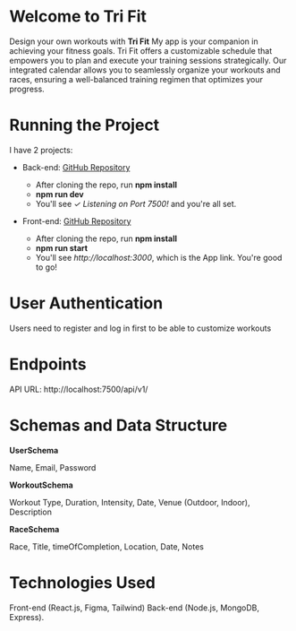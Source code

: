 <h1>Welcome to Tri Fit</h1>

<p>Design your own workouts with <strong>Tri Fit</strong>
My app is your companion in achieving your fitness goals. Tri Fit offers a customizable schedule that empowers you to plan and execute your training sessions strategically. Our integrated calendar allows you to seamlessly organize your workouts and races, ensuring a well-balanced training regimen that optimizes your progress.</p>

<h1>Running the Project</h1>

<p>I have 2 projects:

- Back-end: [GitHub Repository](https://github.com/oxangyal/tri-fit-back)

  - After cloning the repo, run <b>npm install</b>
  - <b>npm run dev</b>
  - You'll see <i>✓ Listening on Port 7500!</i> and you're all set.

- Front-end: [GitHub Repository](https://github.com/oxangyal/tri-fit-front)
  - After cloning the repo, run <b>npm install</b>
  - <b>npm run start</b>
  - You'll see <i>http://localhost:3000</i>, which is the App link. You're good to go!

</p>

<h1>User Authentication</h1>

<p>Users need to register and log in first to be able to customize workouts</p>

<h1>Endpoints</h1>

<p>API URL: http://localhost:7500/api/v1/</p>

<h1>Schemas and Data Structure</h1>

<p><b>UserSchema</b>

Name, Email, Password

</p>

<p><b>WorkoutSchema</b>

Workout Type, Duration, Intensity, Date, Venue (Outdoor, Indoor), Description
</p>
<p><b>RaceSchema</b>

Race, Title, timeOfCompletion, Location, Date, Notes
</p>

<h1>Technologies Used</h1>

<p>Front-end (React.js, Figma, Tailwind)
Back-end (Node.js, MongoDB, Express).</p>
